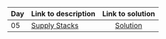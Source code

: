 | Day | Link to description | Link to solution
|:---|:---|:---:|
| 05 | [Supply Stacks](https://adventofcode.com/2022/day/5) | [Solution](https://github.com/versenyi98/advent-of-code-solutions/tree/main/Advent%20of%20Code/2022/Day%2005%20-%20Supply%20Stacks)|
